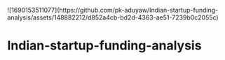 <p>
  ![1690153511077](https://github.com/pk-aduyaw/Indian-startup-funding-analysis/assets/148882212/d852a4cb-bd2d-4363-ae51-7239b0c2055c)
</p>

# Indian-startup-funding-analysis
